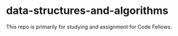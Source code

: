 # data-structures-and-algorithms
This repo is primarily for studying and assignment for Code Fellows. 
